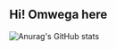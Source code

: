 <h2 align="left">Hi! Omwega here</h2>

![Anurag's GitHub stats](https://github-readme-stats.vercel.app/api?username=omwegakris&show_icons=true&theme=radical)
<!---
omwegakris/omwegakris is a ✨ special ✨ repository because its `README.md` (this file) appears on your GitHub profile.
You can click the Preview link to take a look at your changes.
--->
